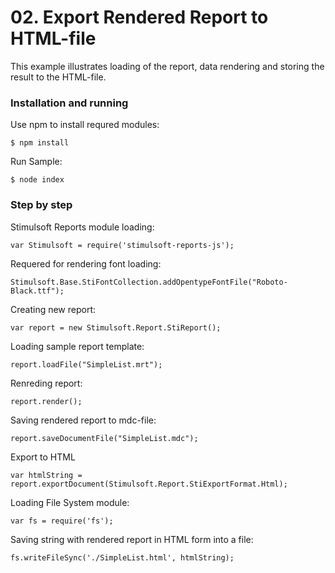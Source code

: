 # 02. Export Rendered Report to HTML-file

This example illustrates loading of the report, data rendering and storing the result to the HTML-file.

### Installation and running
Use npm to install requred modules:

    $ npm install
Run Sample:

    $ node index

### Step by step
Stimulsoft Reports module loading:

    var Stimulsoft = require('stimulsoft-reports-js');

Requered for rendering font loading:

    Stimulsoft.Base.StiFontCollection.addOpentypeFontFile("Roboto-Black.ttf");

Creating new report:

    var report = new Stimulsoft.Report.StiReport();

Loading sample report template:

    report.loadFile("SimpleList.mrt");

Renreding report:

    report.render();

Saving rendered report to mdc-file:

    report.saveDocumentFile("SimpleList.mdc");

Export to HTML
	
	var htmlString = report.exportDocument(Stimulsoft.Report.StiExportFormat.Html);

Loading File System module:

    var fs = require('fs');

Saving string with rendered report in HTML form into a file:

    fs.writeFileSync('./SimpleList.html', htmlString);

